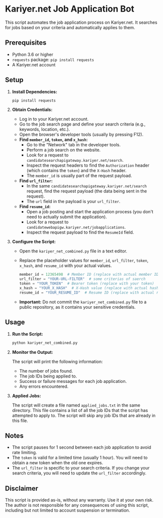 # Kariyer.net Job Application Bot

This script automates the job application process on Kariyer.net. It searches for jobs based on your criteria and automatically applies to them.

## Prerequisites

* Python 3.6 or higher
* `requests` package: `pip install requests`
* A Kariyer.net account

## Setup

1. **Install Dependencies:**

    ```bash
    pip install requests
    ```

2. **Obtain Credentials:**

    * Log in to your Kariyer.net account.
    * Go to the job search page and define your search criteria (e.g., keywords, location, etc.).
    * Open the browser's developer tools (usually by pressing F12).
    * **Find `member_id`, `token`, and `x_hash`:**
        * Go to the "Network" tab in the developer tools.
        * Perform a job search on the website.
        * Look for a request to `candidatesearchapigateway.kariyer.net/search`.
        * Inspect the request headers to find the `Authorization` header (which contains the `token`) and the `X-Hash` header.
        * The `member_id` is usually part of the request payload.
    * **Find `url_filter`:**
        * In the same `candidatesearchapigateway.kariyer.net/search` request, find the request payload (the data being sent in the request).
        * The `url` field in the payload is your `url_filter`.
    * **Find `resume_id`:**
        * Open a job posting and start the application process (you don't need to actually submit the application).
        * Look for a request to `candidatewebapigw.kariyer.net/jobapplications`.
        * Inspect the request payload to find the `ResumeId` field.

3. **Configure the Script:**

    * Open the `kariyer_net_combined.py` file in a text editor.
    * Replace the placeholder values for `member_id`, `url_filter`, `token`, `x_hash`, and `resume_id` with your actual values.

        ```python
        member_id = 12365498  # Member ID (replace with actual member ID)
        url_filter = "YOUR-URL-FILTER"  # some criterias of saerch
        token = "YOUR_TOKEN"  # Bearer token (replace with your token)
        x_hash = "YOUR_X_HASH"  # X-Hash value (replace with actual hash value if needed)
        resume_id = "YOUR_RESUME_ID"  # Resume ID (replace with actual resume ID)
        ```

    * **Important:** Do not commit the `kariyer_net_combined.py` file to a public repository, as it contains your sensitive credentials.

## Usage

1. **Run the Script:**

    ```bash
    python kariyer_net_combined.py
    ```

2. **Monitor the Output:**

    The script will print the following information:

    * The number of jobs found.
    * The job IDs being applied to.
    * Success or failure messages for each job application.
    * Any errors encountered.

3. **Applied Jobs:**

    The script will create a file named `applied_jobs.txt` in the same directory. This file contains a list of all the job IDs that the script has attempted to apply to. The script will skip any job IDs that are already in this file.

## Notes

* The script pauses for 1 second between each job application to avoid rate limiting.
* The `token` is valid for a limited time (usually 1 hour). You will need to obtain a new token when the old one expires.
* The `url_filter` is specific to your search criteria. If you change your search criteria, you will need to update the `url_filter` accordingly.

## Disclaimer

This script is provided as-is, without any warranty. Use it at your own risk. The author is not responsible for any consequences of using this script, including but not limited to account suspension or termination.
